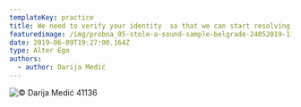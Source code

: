 ```yaml
---
templateKey: practice
title: We need to verify your identity  so that we can start resolving your issue
featuredimage: /img/probna_05-stole-a-sound-sample-belgrade-24052019-1137.jpg
date: 2019-06-09T19:27:00.164Z
type: Alter Ego​
authors:
  - author: Darija Medić
---
```

![© Darija Medić 41136](/img/img_20190516_191106.jpg "41136")
